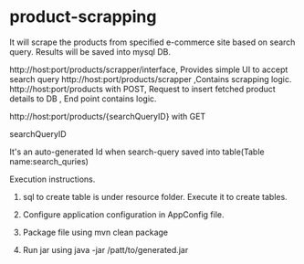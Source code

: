 # product-scrapping

It will scrape the products from specified e-commerce site based on search query. Results will be saved into mysql DB.

http://host:port/products/scrapper/interface, Provides simple UI to accept search query
http://host:port/products/scrapper ,Contains scrapping logic.
http://host:port/products with POST, 
Request to insert fetched product details to DB , End point contains logic.

http://host:port/products/{searchQueryID} with GET

searchQueryID

It's an auto-generated Id when search-query saved into table(Table name:search_quries)

Execution instructions.



1. sql to create table is under resource folder. Execute it to create tables.

2. Configure application configuration in AppConfig file.

3. Package file using mvn clean package

4. Run jar using java -jar /patt/to/generated.jar
 




